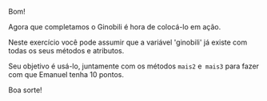 Bom!

Agora que completamos o Ginobili é hora de colocá-lo em ação.

Neste exercício você pode assumir que a variável 'ginobili' já existe com todas os seus métodos e atributos.

Seu objetivo é usá-lo, juntamente com os métodos `mais2` e` mais3` para fazer com que Emanuel tenha 10 pontos.

Boa sorte!